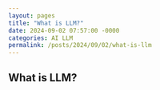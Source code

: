 ```yaml
---
layout: pages
title: "What is LLM?"
date: 2024-09-02 07:57:00 -0000
categories: AI LLM
permalink: /posts/2024/09/02/what-is-llm
---
```


## What is LLM?
